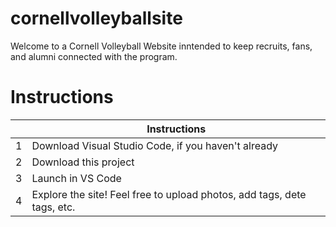 # cornellvolleyballsite

Welcome to a Cornell Volleyball Website inntended to keep recruits, fans, and alumni connected with the program.

# Instructions

|  | Instructions                       |
| ----------- | ---------------------------------- |
|  1 | Download Visual Studio Code, if you haven't already  |
|  2 | Download this project   |
|  3 | Launch in VS Code |
|  4 | Explore the site! Feel free to upload photos, add tags, dete tags, etc.  |
